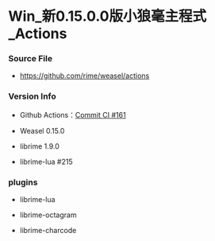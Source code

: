 # Win_新0.15.0.0版小狼毫主程式_Actions

### Source File

- https://github.com/rime/weasel/actions

### Version Info

- Github Actions：[Commit CI #161](https://github.com/rime/weasel/actions/runs/6865929650)

- Weasel 0.15.0

- librime 1.9.0

- librime-lua #215

### plugins

- librime-lua

- librime-octagram

- librime-charcode

